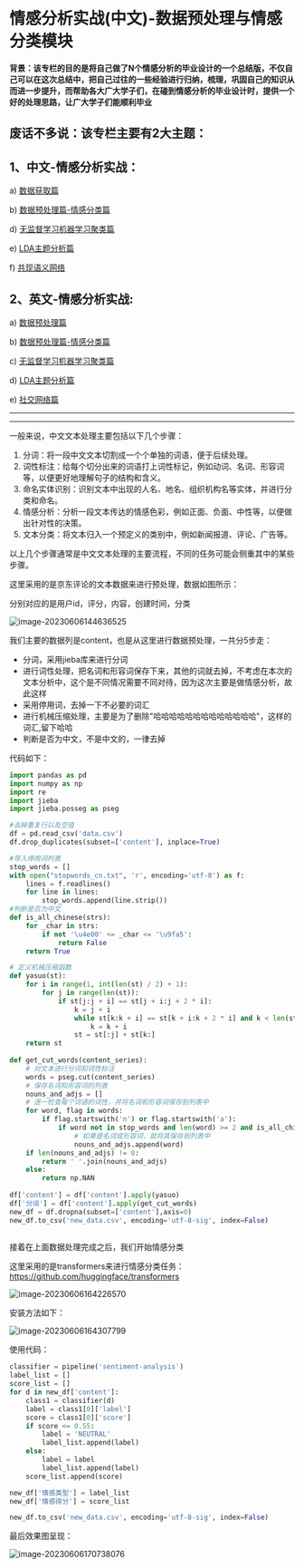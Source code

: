 # 情感分析实战(中文)-数据预处理与情感分类模块

**背景：该专栏的目的是将自己做了N个情感分析的毕业设计的一个总结版，不仅自己可以在这次总结中，把自己过往的一些经验进行归纳，梳理，巩固自己的知识从而进一步提升，而帮助各大广大学子们，在碰到情感分析的毕业设计时，提供一个好的处理思路，让广大学子们能顺利毕业**

## 废话不多说：该专栏主要有2大主题：

## 1、中文-情感分析实战：

a) [数据获取篇](https://blog.csdn.net/zyh960/article/details/131083616?spm=1001.2014.3001.5501)

b) [数据预处理篇-情感分类篇](https://blog.csdn.net/zyh960/article/details/131083683?spm=1001.2014.3001.5501)

d) [无监督学习机器学习聚类篇](https://blog.csdn.net/zyh960/article/details/131090242?spm=1001.2014.3001.5501)

e) [LDA主题分析篇](https://blog.csdn.net/zyh960/article/details/131092799?spm=1001.2014.3001.5501)

f) [共现语义网络](https://blog.csdn.net/zyh960/article/details/131095544?spm=1001.2014.3001.5502)

## 2、英文-情感分析实战:

a) [数据预处理篇]()

b) [数据预处理篇-情感分类篇]()

c) [无监督学习机器学习聚类篇]()

d) [LDA主题分析篇]()

e) [社交网络篇]()

------



------

一般来说，中文文本处理主要包括以下几个步骤：

1. 分词：将一段中文文本切割成一个个单独的词语，便于后续处理。
2. 词性标注：给每个切分出来的词语打上词性标记，例如动词、名词、形容词等，以便更好地理解句子的结构和含义。
3. 命名实体识别：识别文本中出现的人名、地名、组织机构名等实体，并进行分类和命名。
4. 情感分析：分析一段文本传达的情感色彩，例如正面、负面、中性等，以便做出针对性的决策。
5. 文本分类：将文本归入一个预定义的类别中，例如新闻报道、评论、广告等。

以上几个步骤通常是中文文本处理的主要流程，不同的任务可能会侧重其中的某些步骤。



这里采用的是京东评论的文本数据来进行预处理，数据如图所示：

分别对应的是用户id，评分，内容，创建时间，分类

![image-20230606144636525](https://cdn.jsdelivr.net/gh/13060923171/images@main/img/image-20230606144636525.png)

我们主要的数据列是content，也是从这里进行数据预处理，一共分5步走：

- 分词，采用jieba库来进行分词
- 进行词性处理，把名词和形容词保存下来，其他的词就去掉，不考虑在本次的文本分析中，这个是不同情况需要不同对待，因为这次主要是做情感分析，故此这样
- 采用停用词，去掉一下不必要的词汇
- 进行机械压缩处理，主要是为了删除"哈哈哈哈哈哈哈哈哈哈哈哈哈"，这样的词汇,留下哈哈
- 判断是否为中文，不是中文的，一律去掉

代码如下：

```python
import pandas as pd
import numpy as np
import re
import jieba
import jieba.posseg as pseg

#去掉重复行以及空值
df = pd.read_csv('data.csv')
df.drop_duplicates(subset=['content'], inplace=True)

#导入停用词列表
stop_words = []
with open("stopwords_cn.txt", 'r', encoding='utf-8') as f:
    lines = f.readlines()
    for line in lines:
        stop_words.append(line.strip())
#判断是否为中文
def is_all_chinese(strs):
    for _char in strs:
        if not '\u4e00' <= _char <= '\u9fa5':
            return False
    return True

# 定义机械压缩函数
def yasuo(st):
    for i in range(1, int(len(st) / 2) + 1):
        for j in range(len(st)):
            if st[j:j + i] == st[j + i:j + 2 * i]:
                k = j + i
                while st[k:k + i] == st[k + i:k + 2 * i] and k < len(st):
                    k = k + i
                st = st[:j] + st[k:]
    return st
  
def get_cut_words(content_series):
    # 对文本进行分词和词性标注
    words = pseg.cut(content_series)
    # 保存名词和形容词的列表
    nouns_and_adjs = []
    # 逐一检查每个词语的词性，并将名词和形容词保存到列表中
    for word, flag in words:
        if flag.startswith('n') or flag.startswith('a'):
            if word not in stop_words and len(word) >= 2 and is_all_chinese(word) == True:
                # 如果是名词或形容词，就将其保存到列表中
                nouns_and_adjs.append(word)
    if len(nouns_and_adjs) != 0:
        return ' '.join(nouns_and_adjs)
    else:
        return np.NAN
        
df['content'] = df['content'].apply(yasuo)
df['分词'] = df['content'].apply(get_cut_words)
new_df = df.dropna(subset=['content'],axis=0)
new_df.to_csv('new_data.csv', encoding='utf-8-sig', index=False)
        

```





接着在上面数据处理完成之后，我们开始情感分类

这里采用的是transformers来进行情感分类任务：https://github.com/huggingface/transformers

![image-20230606164226570](https://cdn.jsdelivr.net/gh/13060923171/images@main/img/image-20230606164226570.png)

安装方法如下：

![image-20230606164307799](https://cdn.jsdelivr.net/gh/13060923171/images@main/img/image-20230606164307799.png)



使用代码：

```Python
classifier = pipeline('sentiment-analysis')
label_list = []
score_list = []
for d in new_df['content']:
    class1 = classifier(d)
    label = class1[0]['label']
    score = class1[0]['score']
    if score <= 0.55:
        label = 'NEUTRAL'
        label_list.append(label)
    else:
        label = label
        label_list.append(label)
    score_list.append(score)

new_df['情感类型'] = label_list
new_df['情感得分'] = score_list

new_df.to_csv('new_data.csv', encoding='utf-8-sig', index=False)
```



最后效果图呈现：

![image-20230606170738076](https://cdn.jsdelivr.net/gh/13060923171/images@main/img/image-20230606170738076.png)